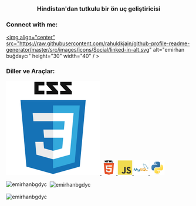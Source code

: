 <h3 align="center">Hindistan'dan tutkulu bir ön uç geliştiricisi</h3>

<h3 align="left">Connect with me:</h3><p align="left">

<a href="https://linkedin.com/in/emirhan buğdaycı" target="blank"><img align="center" src="https://raw.githubusercontent.com/rahuldkjain/github-profile-readme-generator/master/src/images/icons/Social/linked-in-alt.svg" alt="emirhan buğdaycı" height="30" width="40" / ></a>
</p>

<h3 align="left">Diller ve Araçlar:</h3><p align="left">
<a href="https://www.w3schools.com/css/" target="_blank" rel="noreferrer"> <img src="https://raw.githubusercontent.com/devicons/devicon/master/icons/css3/css3-original-wordmark.svg" alt="css3" genişlik="40" yükseklik="40"/> </a> <a href="https://www.w3.org/html/" target="_blank" rel="noreferrer"> <img src="https://raw.githubusercontent.com/devicons/devicon/master/icons/html5/html5-original-wordmark.svg" alt="html5" width="40" height="40"/> </a> <a href="https://developer.mozilla.org/en-US/docs/Web/JavaScript" target="_blank" rel="noreferrer"> <img src="https://raw.githubusercontent.com/devicons/devicon/master/icons/javascript/javascript-original.svg" alt="javascript" width="40" height="40"/> </a> <a href="https://www.mysql.com/" target="_blank" rel="noreferrer"> <img src="https://raw.githubusercontent.com/devicons/devicon/master/icons/mysql/mysql-original-wordmark.svg" alt="mysql" width="40" height="40"/> </a> <a href="https://www.python.org" target="_blank" rel="noreferrer"> <img src="https://raw.githubusercontent.com/devicons/devicon/master/icons/python/python-original.svg" alt="python" width="40" height="40"/> </a> </p>

<p><img align="left" src="https://github-readme-stats.vercel.app/api/top-langs?username=emirhanbgdyc&show_icons=true&locale=en&layout=compact" alt="emirhanbgdyc" /></p><p>

&nbsp; <img align="center" src="https://github-readme-stats.vercel.app/api?username=emirhanbgdyc&show_icons=true&locale=en" alt="emirhanbgdyc" /></p><p><img align="center" src="https://github-readme-streak-stats.herokuapp.com/?user=emirhanbgdyc&" alt="emirhanbgdyc" /></p>
